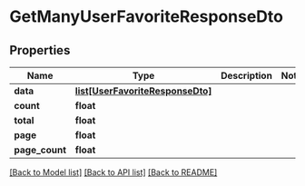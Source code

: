 # GetManyUserFavoriteResponseDto

## Properties
Name | Type | Description | Notes
------------ | ------------- | ------------- | -------------
**data** | [**list[UserFavoriteResponseDto]**](UserFavoriteResponseDto.md) |  | 
**count** | **float** |  | 
**total** | **float** |  | 
**page** | **float** |  | 
**page_count** | **float** |  | 

[[Back to Model list]](../README.md#documentation-for-models) [[Back to API list]](../README.md#documentation-for-api-endpoints) [[Back to README]](../README.md)

